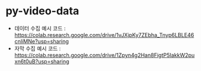 # py-video-data
* 데이터 수집 예시 코드 : https://colab.research.google.com/drive/1vJXjpKy7ZEbha_Tnyp6LBLE46cnliMNe?usp=sharing
* 자막 수집 예시 코드 : https://colab.research.google.com/drive/1Zpyn4g2Han8FigtP5IakkW2puxn6t0uB?usp=sharing
